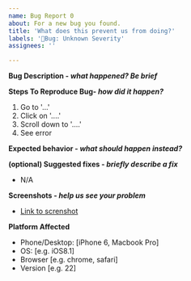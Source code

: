 ```yaml
---
name: Bug Report 0
about: For a new bug you found.
title: 'What does this prevent us from doing?'
labels: '🤔Bug: Unknown Severity'
assignees: ''

---
```


**Bug Description - _what happened? Be brief_**

**Steps To Reproduce Bug- _how did it happen?_**
1. Go to '...'
2. Click on '....'
3. Scroll down to '....'
4. See error

**Expected behavior - _what should happen instead?_**

**(optional) Suggested fixes - _briefly describe a fix_**
- N/A

**Screenshots - _help us see your problem_**
<!-- If possible/applicable -->
- [Link to screnshot](link.com)

**Platform Affected**
 - Phone/Desktop: [iPhone 6, Macbook Pro]
 - OS: [e.g. iOS8.1]
 - Browser [e.g. chrome, safari]
 - Version [e.g. 22]
 
